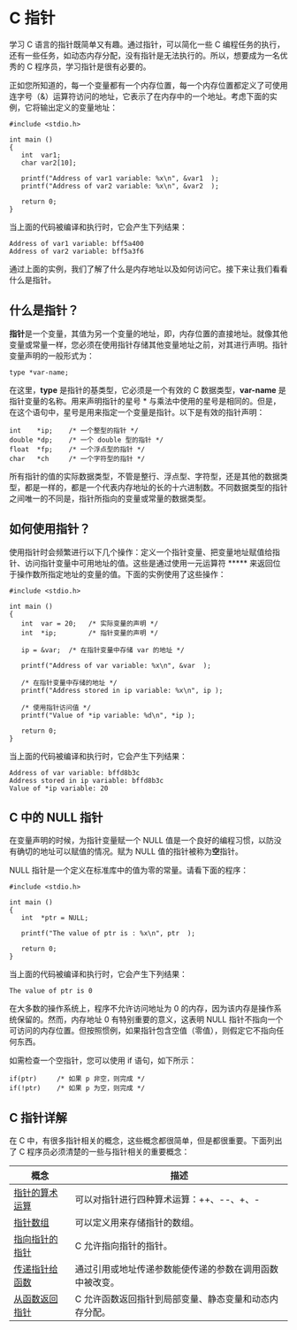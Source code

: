 
# C 指针

学习 C 语言的指针既简单又有趣。通过指针，可以简化一些 C 编程任务的执行，还有一些任务，如动态内存分配，没有指针是无法执行的。所以，想要成为一名优秀的 C 程序员，学习指针是很有必要的。

正如您所知道的，每一个变量都有一个内存位置，每一个内存位置都定义了可使用连字号（&）运算符访问的地址，它表示了在内存中的一个地址。考虑下面的实例，它将输出定义的变量地址：

```
#include <stdio.h>

int main ()
{
   int  var1;
   char var2[10];

   printf("Address of var1 variable: %x\n", &var1  );
   printf("Address of var2 variable: %x\n", &var2  );

   return 0;
}

```

当上面的代码被编译和执行时，它会产生下列结果：

```
Address of var1 variable: bff5a400
Address of var2 variable: bff5a3f6

```

通过上面的实例，我们了解了什么是内存地址以及如何访问它。接下来让我们看看什么是指针。

## 什么是指针？

**指针**是一个变量，其值为另一个变量的地址，即，内存位置的直接地址。就像其他变量或常量一样，您必须在使用指针存储其他变量地址之前，对其进行声明。指针变量声明的一般形式为：

```
type *var-name;

```

在这里，**type** 是指针的基类型，它必须是一个有效的 C 数据类型，**var-name** 是指针变量的名称。用来声明指针的星号 * 与乘法中使用的星号是相同的。但是，在这个语句中，星号是用来指定一个变量是指针。以下是有效的指针声明：

```
int    *ip;    /* 一个整型的指针 */
double *dp;    /* 一个 double 型的指针 */
float  *fp;    /* 一个浮点型的指针 */
char   *ch     /* 一个字符型的指针 */

```

所有指针的值的实际数据类型，不管是整行、浮点型、字符型，还是其他的数据类型，都是一样的，都是一个代表内存地址的长的十六进制数。不同数据类型的指针之间唯一的不同是，指针所指向的变量或常量的数据类型。

## 如何使用指针？

使用指针时会频繁进行以下几个操作：定义一个指针变量、把变量地址赋值给指针、访问指针变量中可用地址的值。这些是通过使用一元运算符 ***** 来返回位于操作数所指定地址的变量的值。下面的实例使用了这些操作：

```
#include <stdio.h>

int main ()
{
   int  var = 20;   /* 实际变量的声明 */
   int  *ip;        /* 指针变量的声明 */

   ip = &var;  /* 在指针变量中存储 var 的地址 */

   printf("Address of var variable: %x\n", &var  );

   /* 在指针变量中存储的地址 */
   printf("Address stored in ip variable: %x\n", ip );

   /* 使用指针访问值 */
   printf("Value of *ip variable: %d\n", *ip );

   return 0;
}

```

当上面的代码被编译和执行时，它会产生下列结果：

```
Address of var variable: bffd8b3c
Address stored in ip variable: bffd8b3c
Value of *ip variable: 20

```

## C 中的 NULL 指针

在变量声明的时候，为指针变量赋一个 NULL 值是一个良好的编程习惯，以防没有确切的地址可以赋值的情况。赋为 NULL 值的指针被称为**空**指针。

NULL 指针是一个定义在标准库中的值为零的常量。请看下面的程序：

```
#include <stdio.h>

int main ()
{
   int  *ptr = NULL;

   printf("The value of ptr is : %x\n", ptr  );

   return 0;
}

```

当上面的代码被编译和执行时，它会产生下列结果：

```
The value of ptr is 0

```

在大多数的操作系统上，程序不允许访问地址为 0 的内存，因为该内存是操作系统保留的。然而，内存地址 0 有特别重要的意义，这表明 NULL 指针不指向一个可访问的内存位置。但按照惯例，如果指针包含空值（零值），则假定它不指向任何东西。

如需检查一个空指针，您可以使用 if 语句，如下所示：

```
if(ptr)     /* 如果 p 非空，则完成 */
if(!ptr)    /* 如果 p 为空，则完成 */

```

## C 指针详解

在 C 中，有很多指针相关的概念，这些概念都很简单，但是都很重要。下面列出了 C 程序员必须清楚的一些与指针相关的重要概念：

| 概念 | 描述 |
| --- | --- |
| [指针的算术运算](c-pointer-arithmetic.html "指针的算术运算") | 可以对指针进行四种算术运算：++、--、+、- |
| [指针数组](c-array-of-pointers.html "指针数组") | 可以定义用来存储指针的数组。 |
| [指向指针的指针](c-pointer-to-pointer.html "指向指针的指针运算") | C 允许指向指针的指针。 |
| [传递指针给函数](c-passing-pointers-to-functions.html "传递指针给函数") | 通过引用或地址传递参数能使传递的参数在调用函数中被改变。 |
| [从函数返回指针](c-return-pointer-from-functions.html "从函数返回指针") | C 允许函数返回指针到局部变量、静态变量和动态内存分配。 |


